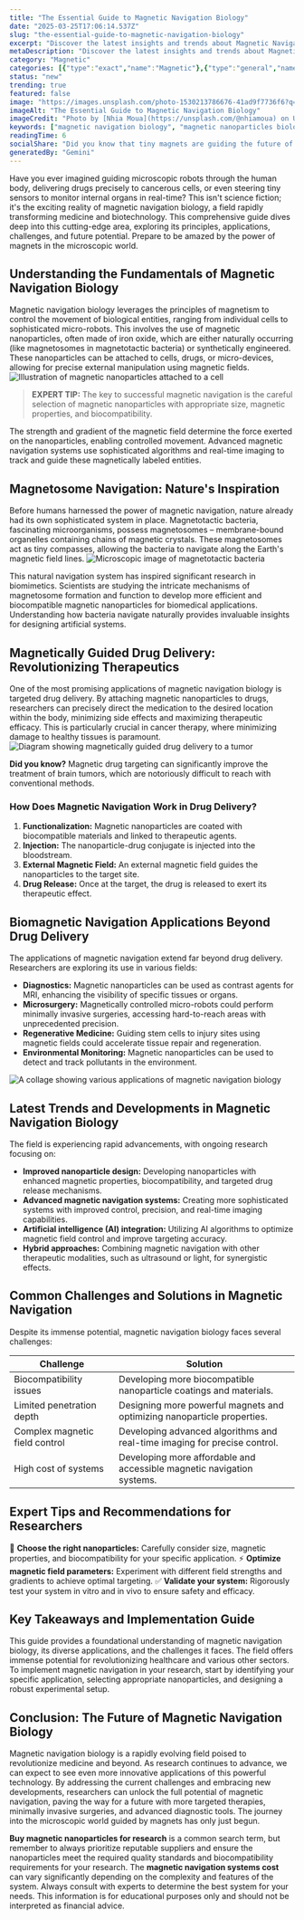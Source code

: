 ```yaml
---
title: "The Essential Guide to Magnetic Navigation Biology"
date: "2025-03-25T17:06:14.537Z"
slug: "the-essential-guide-to-magnetic-navigation-biology"
excerpt: "Discover the latest insights and trends about Magnetic Navigation Biology. This comprehensive guide covers everything you need to know about Magnetic Navigation Biology in 2025."
metaDescription: "Discover the latest insights and trends about Magnetic Navigation Biology. This comprehensive guide covers everything you need to know about Magnetic Navig..."
category: "Magnetic"
categories: [{"type":"exact","name":"Magnetic"},{"type":"general","name":"Biotechnology"},{"type":"medium","name":"Bioengineering"},{"type":"specific","name":"Microrobotics"},{"type":"niche","name":"Targeted Drug Delivery"}]
status: "new"
trending: true
featured: false
image: "https://images.unsplash.com/photo-1530213786676-41ad9f7736f6?q=85&w=1200&fit=max&fm=webp&auto=compress"
imageAlt: "The Essential Guide to Magnetic Navigation Biology"
imageCredit: "Photo by [Nhia Moua](https://unsplash.com/@nhiamoua) on Unsplash"
keywords: ["magnetic navigation biology", "magnetic nanoparticles biology", "magnetosome navigation", "magnetically guided drug delivery", "biomagnetic navigation applications", "magnetic navigation in cancer therapy", "buy magnetic nanoparticles for research", "magnetic navigation systems cost", "how does magnetic navigation work", "magnetically controlled micro robots biology"]
readingTime: 6
socialShare: "Did you know that tiny magnets are guiding the future of medicine?  Magnetic navigation biology is poised to revolutionize drug delivery and diagnostics, offering unprecedented precision in treating diseases."
generatedBy: "Gemini"
---
```




Have you ever imagined guiding microscopic robots through the human body, delivering drugs precisely to cancerous cells, or even steering tiny sensors to monitor internal organs in real-time?  This isn't science fiction; it's the exciting reality of magnetic navigation biology, a field rapidly transforming medicine and biotechnology. This comprehensive guide dives deep into this cutting-edge area, exploring its principles, applications, challenges, and future potential.  Prepare to be amazed by the power of magnets in the microscopic world.

## Understanding the Fundamentals of Magnetic Navigation Biology

Magnetic navigation biology leverages the principles of magnetism to control the movement of biological entities, ranging from individual cells to sophisticated micro-robots.  This involves the use of magnetic nanoparticles, often made of iron oxide, which are either naturally occurring (like magnetosomes in magnetotactic bacteria) or synthetically engineered.  These nanoparticles can be attached to cells, drugs, or micro-devices, allowing for precise external manipulation using magnetic fields. ![Illustration of magnetic nanoparticles attached to a cell](https://images.unsplash.com/photo-1530213786676-41ad9f7736f6?q=85&w=1200&fit=max&fm=webp&auto=compress)

> **EXPERT TIP:** The key to successful magnetic navigation is the careful selection of magnetic nanoparticles with appropriate size, magnetic properties, and biocompatibility.

The strength and gradient of the magnetic field determine the force exerted on the nanoparticles, enabling controlled movement.  Advanced magnetic navigation systems use sophisticated algorithms and real-time imaging to track and guide these magnetically labeled entities.

## Magnetosome Navigation: Nature's Inspiration

Before humans harnessed the power of magnetic navigation, nature already had its own sophisticated system in place.  Magnetotactic bacteria, fascinating microorganisms, possess magnetosomes – membrane-bound organelles containing chains of magnetic crystals. These magnetosomes act as tiny compasses, allowing the bacteria to navigate along the Earth's magnetic field lines. ![Microscopic image of magnetotactic bacteria](https://images.unsplash.com/photo-1597945161640-9366e6d4253b?q=85&w=1200&fit=max&fm=webp&auto=compress)

This natural navigation system has inspired significant research in biomimetics. Scientists are studying the intricate mechanisms of magnetosome formation and function to develop more efficient and biocompatible magnetic nanoparticles for biomedical applications.  Understanding how bacteria navigate naturally provides invaluable insights for designing artificial systems.

## Magnetically Guided Drug Delivery: Revolutionizing Therapeutics

One of the most promising applications of magnetic navigation biology is targeted drug delivery.  By attaching magnetic nanoparticles to drugs, researchers can precisely direct the medication to the desired location within the body, minimizing side effects and maximizing therapeutic efficacy. This is particularly crucial in cancer therapy, where minimizing damage to healthy tissues is paramount. ![Diagram showing magnetically guided drug delivery to a tumor](https://images.unsplash.com/photo-1737582062978-57ddaa107beb?q=85&w=1200&fit=max&fm=webp&auto=compress)

**Did you know?** Magnetic drug targeting can significantly improve the treatment of brain tumors, which are notoriously difficult to reach with conventional methods.

### How Does Magnetic Navigation Work in Drug Delivery?
1. **Functionalization:** Magnetic nanoparticles are coated with biocompatible materials and linked to therapeutic agents.
2. **Injection:** The nanoparticle-drug conjugate is injected into the bloodstream.
3. **External Magnetic Field:** An external magnetic field guides the nanoparticles to the target site.
4. **Drug Release:** Once at the target, the drug is released to exert its therapeutic effect.

## Biomagnetic Navigation Applications Beyond Drug Delivery

The applications of magnetic navigation extend far beyond drug delivery.  Researchers are exploring its use in various fields:

* **Diagnostics:** Magnetic nanoparticles can be used as contrast agents for MRI, enhancing the visibility of specific tissues or organs.
* **Microsurgery:** Magnetically controlled micro-robots could perform minimally invasive surgeries, accessing hard-to-reach areas with unprecedented precision.
* **Regenerative Medicine:** Guiding stem cells to injury sites using magnetic fields could accelerate tissue repair and regeneration.
* **Environmental Monitoring:** Magnetic nanoparticles can be used to detect and track pollutants in the environment.

![A collage showing various applications of magnetic navigation biology](https://images.unsplash.com/photo-1737582062309-d53d1c11d21f?q=85&w=1200&fit=max&fm=webp&auto=compress)

## Latest Trends and Developments in Magnetic Navigation Biology

The field is experiencing rapid advancements, with ongoing research focusing on:

* **Improved nanoparticle design:**  Developing nanoparticles with enhanced magnetic properties, biocompatibility, and targeted drug release mechanisms.
* **Advanced magnetic navigation systems:** Creating more sophisticated systems with improved control, precision, and real-time imaging capabilities.
* **Artificial intelligence (AI) integration:** Utilizing AI algorithms to optimize magnetic field control and improve targeting accuracy.
* **Hybrid approaches:** Combining magnetic navigation with other therapeutic modalities, such as ultrasound or light, for synergistic effects.

## Common Challenges and Solutions in Magnetic Navigation

Despite its immense potential, magnetic navigation biology faces several challenges:

| Challenge                      | Solution                                                                    |
|---------------------------------|-----------------------------------------------------------------------------|
| Biocompatibility issues          | Developing more biocompatible nanoparticle coatings and materials.             |
| Limited penetration depth       | Designing more powerful magnets and optimizing nanoparticle properties.        |
| Complex magnetic field control | Developing advanced algorithms and real-time imaging for precise control.     |
| High cost of systems            | Developing more affordable and accessible magnetic navigation systems.        |

## Expert Tips and Recommendations for Researchers

🔑 **Choose the right nanoparticles:** Carefully consider size, magnetic properties, and biocompatibility for your specific application.
⚡ **Optimize magnetic field parameters:** Experiment with different field strengths and gradients to achieve optimal targeting.
✅ **Validate your system:** Rigorously test your system in vitro and in vivo to ensure safety and efficacy.

## Key Takeaways and Implementation Guide

This guide provides a foundational understanding of magnetic navigation biology, its diverse applications, and the challenges it faces.  The field offers immense potential for revolutionizing healthcare and various other sectors.  To implement magnetic navigation in your research, start by identifying your specific application, selecting appropriate nanoparticles, and designing a robust experimental setup.

## Conclusion: The Future of Magnetic Navigation Biology

Magnetic navigation biology is a rapidly evolving field poised to revolutionize medicine and beyond.  As research continues to advance, we can expect to see even more innovative applications of this powerful technology.  By addressing the current challenges and embracing new developments, researchers can unlock the full potential of magnetic navigation, paving the way for a future with more targeted therapies, minimally invasive surgeries, and advanced diagnostic tools.  The journey into the microscopic world guided by magnets has only just begun.

**Buy magnetic nanoparticles for research** is a common search term, but remember to always prioritize reputable suppliers and ensure the nanoparticles meet the required quality standards and biocompatibility requirements for your research.  The **magnetic navigation systems cost** can vary significantly depending on the complexity and features of the system.  Always consult with experts to determine the best system for your needs.  This information is for educational purposes only and should not be interpreted as financial advice.
